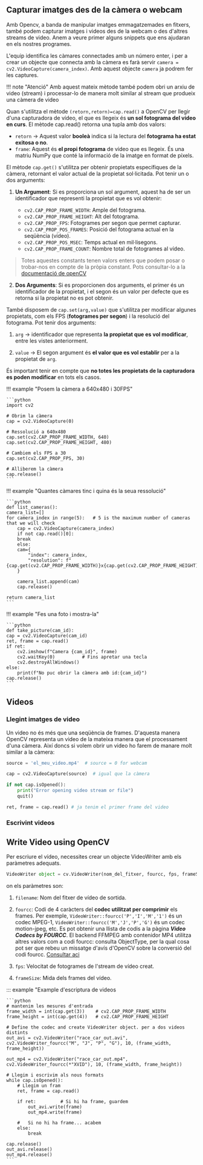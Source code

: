 ## Capturar imatges des de la càmera o webcam

Amb Opencv, a banda de manipular imatges emmagatzemades en fitxers, també podem capturar imatges i videos des de la webcam o des d'altres streams de video. Anem a veure primer alguns snippets que ens ajudaran en els nostres programes.

L'equip identifica les càmares connectades amb un número enter, i per a crear un objecte que connecta amb la càmera es farà servir `camera = cv2.VideoCapture(camera_index)`. Amb aquest objecte `camera` ja podrem fer les captures.

!!! note "Atenció"
    Amb aquest mateix mètode també podem obri un arxiu de video (stream) i processar-lo de manera molt similar al stream que produeix una càmera de video

Quan s'utilitza el mètode `(retorn,retorn)=cap.read()` a OpenCV per llegir d'una capturadora de vídeo, el que es llegeix és **un sol fotograma del vídeo en curs**. El mètode cap.read() retorna una tupla amb dos valors:

- `retorn` → Aquest valor **booleà** indica si la lectura del **fotograma ha estat exitosa o no**. 
- `frame`: Aquest és **el propi fotograma** de vídeo que es llegeix. És una matriu NumPy que conté la informació de la imatge en format de píxels.


El mètode `cap.get()`  s'utilitza per obtenir propietats específiques de la càmera, retornant el valor actual de la propietat sol·licitada. Pot tenir un o dos arguments:

1. **Un Argument**: Si es proporciona un sol argument, aquest ha de ser un identificador que representi la propietat que es vol obtenir:
   
   - `cv2.CAP_PROP_FRAME_WIDTH`: Ample del fotograma.
   - `cv2.CAP_PROP_FRAME_HEIGHT`: Alt del fotograma.
   - `cv2.CAP_PROP_FPS`: Fotogrames per segon que permet capturar.
   - `cv2.CAP_PROP_POS_FRAMES`: Posició del fotograma actual en la seqüència (vídeo).
   - `cv2.CAP_PROP_POS_MSEC`: Temps actual en mil·lisegons.
   - `cv2.CAP_PROP_FRAME_COUNT`: Nombre total de fotogrames al vídeo.

> Totes aquestes constants tenen valors enters que podem posar o trobar-nos en compte de la pròpia constant. Pots consultar-lo a la [documentació de openCV](https://docs.opencv.org/4.x/d4/d15/group__videoio__flags__base.html)


2. **Dos Arguments**: Si es proporcionen dos arguments, el primer és un identificador de la propietat, i el segon és un valor per defecte que es retorna si la propietat no es pot obtenir.

També disposem de `cap.set(arg,value)` que s'utilitza per modificar algunes propietats, com els FPS (**fotogrames per segon**) i la resolució del fotograma. Pot tenir dos arguments:

1. `arg` → identificador que representa **la propietat que es vol modificar**, entre les vistes anteriorment.

2. `value` → El segon argument és **el valor que es vol establir** per a la propietat de `arg`.

És important tenir en compte que **no totes les propietats de la capturadora es poden modificar** en tots els casos. 

!!! example "Posem la càmera a 640x480 i 30FPS"

    ```python
    import cv2

    # Obrim la càmera
    cap = cv2.VideoCapture(0)

    # Ressolució a 640x480
    cap.set(cv2.CAP_PROP_FRAME_WIDTH, 640)
    cap.set(cv2.CAP_PROP_FRAME_HEIGHT, 480)

    # Cambiem els FPS a 30
    cap.set(cv2.CAP_PROP_FPS, 30)

    # Alliberem la càmera
    cap.release()
    ```

!!! example "Quantes càmares tinc i quina és la seua ressolució"

    ```python
    def list_cameras():
    camera_list=[]
    for camera_index in range(5):   # 5 is the maximum number of cameras that we will check
        cap = cv2.VideoCapture(camera_index)
        if not cap.read()[0]:
        break
        else:
        cam={
            "index": camera_index,
            "resolution": f"{cap.get(cv2.CAP_PROP_FRAME_WIDTH)}x{cap.get(cv2.CAP_PROP_FRAME_HEIGHT)}"
        }

        camera_list.append(cam)
        cap.release()

    return camera_list
    ```

!!! example "Fes una foto i mostra-la"

    ```python
    def take_picture(cam_id):
    cap = cv2.VideoCapture(cam_id)
    ret, frame = cap.read()
    if ret:
        cv2.imshow(f"Camera {cam_id}", frame)
        cv2.waitKey(0)          # Fins apretar una tecla
        cv2.destroyAllWindows()
    else:
        print(f"No puc obrir la càmera amb id:{cam_id}")
    cap.release()
    ```
  

## Videos

### Llegint imatges de video

Un video no és més que una seqüència de frames. D'aquesta manera OpenCV representa un video de la mateixa manera que el processament d'una càmera. Així doncs si volem obrir un video ho farem de manare molt similar a la càmera:

```python
source = 'el_meu_video.mp4'  # source = 0 for webcam

cap = cv2.VideoCapture(source)  # igual que la càmera

if not cap.isOpened():
    print("Error opening video stream or file")
    quit()

ret, frame = cap.read() # ja tenim el primer frame del video
```

### Escrivint videos

## Write Video using OpenCV

Per escriure el vídeo, necessites crear un objecte VideoWriter amb els paràmetres adequats.


```python
VideoWriter object = cv.VideoWriter(nom_del_fitxer, fourcc, fps, frameSize )
```

on els paràmetres son:


1. `filename`: Nom del fitxer de vídeo de sortida.

2. `fourcc`: Codi de 4 caràcters del **codec utilitzat per comprimir** els frames. Per exemple, `VideoWriter::fourcc('P','I','M','1')` és un codec MPEG-1, `VideoWriter::fourcc('M','J','P','G')` és un codec motion-jpeg, etc. Es pot obtenir una llista de codis a la pàgina ***Video Codecs by FOURCC***. El backend FFMPEG amb contenidor MP4 utilitza altres valors com a codi fourcc: consulta ObjectType, per la qual cosa pot ser que rebeu un missatge d'avís d'OpenCV sobre la conversió del codi fourcc. [Consultar aci](https://www.free-codecs.com/guides/fourcc.htm)

3. `fps`: Velocitat de fotogrames de l'stream de vídeo creat.

4. `frameSize`: Mida dels frames del vídeo.

::: example "Example d'escriptura de videos

    ```python
    # mantenim les mesures d'entrada
    frame_width = int(cap.get(3))    # cv2.CAP_PROP_FRAME_WIDTH
    frame_height = int(cap.get(4))   # cv2.CAP_PROP_FRAME_HEIGHT

    # Define the codec and create VideoWriter object. per a dos videos distints
    out_avi = cv2.VideoWriter("race_car_out.avi", cv2.VideoWriter_fourcc("M", "J", "P", "G"), 10, (frame_width, frame_height))

    out_mp4 = cv2.VideoWriter("race_car_out.mp4", cv2.VideoWriter_fourcc(*"XVID"), 10, (frame_width, frame_height))

    # Llegim i escrivim als nous formats
    while cap.isOpened():
        # Llegim un fram
        ret, frame = cap.read()

        if ret:         # Si hi ha frame, guardem
            out_avi.write(frame)
            out_mp4.write(frame)

        #   Si no hi ha frame... acabem
        else:
            break
            
    cap.release()
    out_avi.release()
    out_mp4.release()
    ```